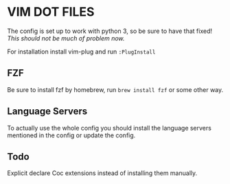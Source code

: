 # VIM DOT FILES

The config is set up to work with python 3, so be sure to have that fixed!
*This should not be much of problem now.*

For installation install vim-plug and run `:PlugInstall`

## FZF
Be sure to install fzf by homebrew, run `brew install fzf`
or some other way.

## Language Servers
To actually use the whole config you should install the language servers
mentioned in the config or update the config.

## Todo
Explicit declare Coc extensions instead of installing them manually.
